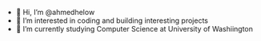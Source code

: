 - 👋 Hi, I’m @ahmedhelow
- 👀 I’m interested in coding and building interesting projects
- 🌱 I’m currently studying Computer Science at University of Washiington


<!---
ahmedhelow/ahmedhelow is a ✨ special ✨ repository because its `README.md` (this file) appears on your GitHub profile.
You can click the Preview link to take a look at your changes.
--->
